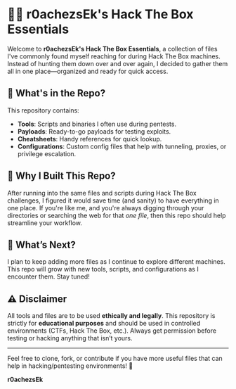 # 🐱‍💻 r0achezsEk's Hack The Box Essentials

Welcome to **r0achezsEk's Hack The Box Essentials**, a collection of files I've commonly found myself reaching for during Hack The Box machines. Instead of hunting them down over and over again, I decided to gather them all in one place—organized and ready for quick access.

## 📂 What's in the Repo?

This repository contains:
- **Tools**: Scripts and binaries I often use during pentests.
- **Payloads**: Ready-to-go payloads for testing exploits.
- **Cheatsheets**: Handy references for quick lookup.
- **Configurations**: Custom config files that help with tunneling, proxies, or privilege escalation.

## 🧰 Why I Built This Repo?

After running into the same files and scripts during Hack The Box challenges, I figured it would save time (and sanity) to have everything in one place. If you're like me, and you're always digging through your directories or searching the web for that *one file*, then this repo should help streamline your workflow.

## 🚀 What’s Next?

I plan to keep adding more files as I continue to explore different machines. This repo will grow with new tools, scripts, and configurations as I encounter them. Stay tuned!

## ⚠️ Disclaimer

All tools and files are to be used **ethically and legally**. This repository is strictly for **educational purposes** and should be used in controlled environments (CTFs, Hack The Box, etc.). Always get permission before testing or hacking anything that isn’t yours.

---

Feel free to clone, fork, or contribute if you have more useful files that can help in hacking/pentesting environments! 👾

**r0achezsEk**
